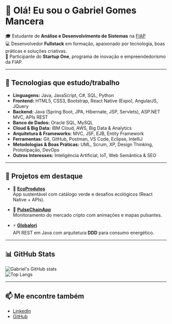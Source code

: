 # 👋 Olá! Eu sou o Gabriel Gomes Mancera  

🎓 Estudante de **Análise e Desenvolvimento de Sistemas** na [FIAP](https://www.fiap.com.br)  
💻 Desenvolvedor **Fullstack** em formação, apaixonado por tecnologia, boas práticas e soluções criativas.  
🚀 Participante do **Startup One**, programa de inovação e empreendedorismo da FIAP.  

---

## 🚀 Tecnologias que estudo/trabalho  

- **Linguagens:** Java, JavaScript, C#, SQL, Python  
- **Frontend:** HTML5, CSS3, Bootstrap, React Native (Expo), AngularJS, JQuery  
- **Backend:** Java (Spring Boot, JPA, Hibernate, JSP, Servlets), ASP.NET MVC, APIs REST  
- **Banco de Dados:** Oracle SQL, MySQL  
- **Cloud & Big Data:** IBM Cloud, AWS, Big Data & Analytics  
- **Arquitetura & Frameworks:** MVC, JSF, EJB, Entity Framework  
- **Ferramentas:** Git, GitHub, Postman, VS Code, Eclipse, IntelliJ  
- **Metodologias & Boas Práticas:** UML, Scrum, XP, Design Thinking, Prototipação, DevOps  
- **Outros Interesses:** Inteligência Artificial, IoT, Web Semântica & SEO  

---

## 🧪 Projetos em destaque  

- 🌿 [**EcoProdutos**](https://github.com/VictorHugo55/EcoProdutos)  
  App sustentável com catálogo verde e desafios ecológicos (React Native + APIs).  

- 💓 [**PulseChainApp**](https://github.com/GomesMancera/PulseChainApp)  
  Monitoramento do mercado cripto com animações e mapas pulsantes.  

- ⚡ [**Globalori**](https://github.com/GomesMancera/Globalori)  
  API REST em Java com arquitetura **DDD** para consumo energético.  

---

## 📊 GitHub Stats  

![Gabriel's GitHub stats](https://github-readme-stats.vercel.app/api?username=GomesMancera&show_icons=true&theme=tokyonight)  
![Top Langs](https://github-readme-stats.vercel.app/api/top-langs/?username=GomesMancera&layout=compact&theme=tokyonight)  

---

## 📫 Me encontre também  

- [LinkedIn](https://www.linkedin.com/in/gabriel-gomes-788137204/)  
- [GitHub](https://github.com/GomesMancera)  
